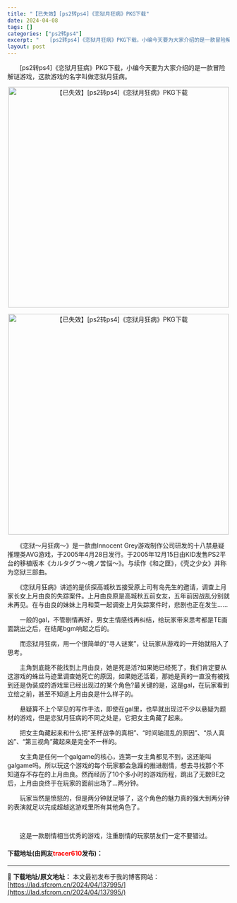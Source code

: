 ```yaml
---
title: "【已失效】[ps2转ps4]《恋狱月狂病》PKG下载"
date: 2024-04-08
tags: []
categories: ["ps2转ps4"]
excerpt: "　　[ps2转ps4]《恋狱月狂病》PKG下载，小编今天要为大家介绍的是一款冒险解谜游戏，这款游戏的名字叫做恋狱月狂病。 　　《恋狱～月狂病～》是一款由Innocent Grey游戏制作公司研发的十八禁悬疑推理类AVG游戏，于2005年4月28日发行。于2005年12月15日由KID发售PS2平台的&hellip;"
layout: post
---
```


 <p>　　[ps2转ps4]《恋狱月狂病》PKG下载，小编今天要为大家介绍的是一款冒险解谜游戏，这款游戏的名字叫做恋狱月狂病。</p> <p align="center"><img align="" border="0" src="https://lad.sfcrom.cn/wp-content/uploads/2024/04/20240408_6613f6554ea71.webp" width="500" alt="【已失效】[ps2转ps4]《恋狱月狂病》PKG下载" /></p> <p align="center"><img align="" border="0" src="https://lad.sfcrom.cn/wp-content/uploads/2024/04/20240408_6613f6559f2db.webp" width="500" alt="【已失效】[ps2转ps4]《恋狱月狂病》PKG下载" /></p> <p>　　《恋狱～月狂病～》是一款由Innocent Grey游戏制作公司研发的十八禁悬疑推理类AVG游戏，于2005年4月28日发行。于2005年12月15日由KID发售PS2平台的移植版本《カルタグラ〜魂ノ苦悩〜》。与续作《和之匣》，《壳之少女》并称为恋狱三部曲。</p> <p>　　《恋狱月狂病》讲述的是侦探高城秋五接受原上司有岛先生的邀请，调查上月家长女上月由良的失踪案件。上月由良原是高城秋五前女友，五年前因战乱分别就未再见。在与由良的妹妹上月和菜一起调查上月失踪案件时，悲剧也正在发生&hellip;&hellip;</p> <p>　　一般的gal，不管剧情再好，男女主情感线再纠结，给玩家带来思考都是TE画面跳出之后，在结尾bgm响起之后的。</p> <p>　　而恋狱月狂病，用一个很简单的&ldquo;寻人谜案&rdquo;，让玩家从游戏的一开始就陷入了思考。</p> <p>　　主角到底能不能找到上月由良，她是死是活?如果她已经死了，我们肯定要从这游戏的蛛丝马迹里调查她死亡的原因，如果她还活着，那她是真的一直没有被找到还是伪装成的游戏里已经出现过的某个角色?最关键的是，这是gal，在玩家看到立绘之前，甚至不知道上月由良是什么样子的。</p> <p>　　悬疑算不上个罕见的写作手法，即使在gal里，也早就出现过不少以悬疑为题材的游戏，但是恋狱月狂病的不同之处是，它把女主角藏了起来。</p> <p>　　把女主角藏起来和什么把&ldquo;圣杯战争的真相&rdquo;、&ldquo;时间轴混乱的原因&rdquo;、&ldquo;杀人真凶&rdquo;、&ldquo;第三视角&rdquo;藏起来是完全不一样的。</p> <p>　　女主角是任何一个galgame的核心，连第一女主角都见不到，这还能叫galgame吗。所以玩这个游戏的每个玩家都会急躁的推进剧情，想去寻找那个不知道存不存在的上月由良。然而经历了10个多小时的游戏历程，跳出了无数BE之后，上月由良终于在玩家的面前出场了...两分钟。</p> <p>　　玩家当然是愤怒的，但是两分钟就足够了，这个角色的魅力真的强大到两分钟的表演就足以完成超越这游戏里所有其他角色了。</p> <p>&nbsp;</p> <p>　　这是一款剧情相当优秀的游戏，注重剧情的玩家朋友们一定不要错过。</p> <p><h4>下载地址(由网友<font color="red">tracer610</font>发布)：</h4></p> 

---
📖 **下载地址/原文地址：** 本文最初发布于我的博客网站：[https://lad.sfcrom.cn/2024/04/137995/](https://lad.sfcrom.cn/2024/04/137995/)
